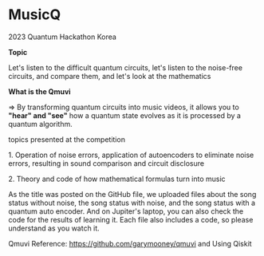 # MusicQ

<p>2023 Quantum Hackathon Korea</p>

<p><Strong> Topic </Strong></p>

Let's listen to the difficult quantum circuits, let's listen to the noise-free circuits, and compare them, and let's look at the mathematics

<p><Strong> What is the Qmuvi </Strong></p>
<p>=> By transforming quantum circuits into music videos, it allows you to <b>"hear" and "see"</b> how a quantum state evolves as it is processed by a quantum algorithm.</p>

<p> topics presented at the competition </p>
<p>1. Operation of noise errors, application of autoencoders to eliminate noise errors, resulting in sound comparison and circuit disclosure</p>
<p>2. Theory and code of how mathematical formulas turn into music</p>

<p>As the title was posted on the GitHub file, we uploaded files about the song status without noise, the song status with noise, and the song status with a quantum auto encoder. And on Jupiter's laptop, you can also check the code for the results of learning it. Each file also includes a code, so please understand as you watch it.</p>

Qmuvi Reference: https://github.com/garymooney/qmuvi and Using Qiskit
